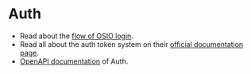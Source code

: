 # Auth

* Read about the [flow of OSIO login](./osio-login-flow.md).
* Read all about the auth token system on their [official documentation page](https://fabric8-services.github.io/fabric8-auth/reference.html).
* [OpenAPI documentation](http://swagger.goa.design/?url=github.com%2Ffabric8-services%2Ffabric8-auth%2Fdesign#) of Auth.
